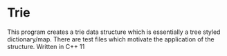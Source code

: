 # Trie
This program creates a trie data structure which is essentially a tree styled dictionary/map. There are test files which motivate the application of the structure. Written in C++ 11
